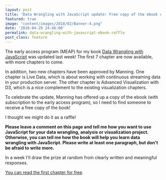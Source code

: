 ```yaml
---
layout: post
title: 'Data Wrangling with JavaScript update: Free copy of the ebook up for grabs!'
featured: true
image: "content/images/2018/02/Banner-4.png"
date: '2018-04-29 24:46:00'
permalink: data-wrangling-with-javascript-ebook-raffle
post_class: feature
---
```


The early access program (MEAP) for my book [Data Wrangling with JavaScript](http://bit.ly/2t2cJu2) was updated last week! The first 7 chapter are now available, with more chapters to come.

In addition, two new chapters have been approved by Manning. One chapter is Live Data, which is about working with continuous streaming data in your production server. The other chapter is Advanced Visualization with D3, which is a nice complement to the existing visualization chapters.

To celebrate the update, Manning has offered up a copy of the ebook (with subscription to the early access program), so I need to find someone to receive a free copy of the book!

I thought we might do it as a raffle! 

**Please leave a comment on this page and tell me how you want to use JavaScript for your data wrangling, analysis or visualization project. Otherwise, you can tell me how the book will help you learn data wrangling with JavaScript. Please write at least one paragraph, but don't be afraid to write more.** 

In a week I'll draw the prize at random from clearly written and meaningful responses. 

[You can read the first chapter for free](http://bit.ly/2t2cJu2).

